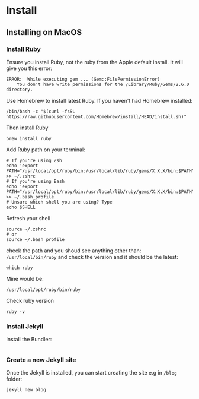 # Install

## Installing on MacOS

### Install Ruby 

Ensure you install Ruby, not the ruby from the Apple default install. It will give you this error:

```
ERROR:  While executing gem ... (Gem::FilePermissionError)
    You don't have write permissions for the /Library/Ruby/Gems/2.6.0 directory.
```
Use Homebrew to install latest Ruby. If you haven't had Homebrew installed:

```
/bin/bash -c "$(curl -fsSL https://raw.githubusercontent.com/Homebrew/install/HEAD/install.sh)"
```
Then install Ruby

```
brew install ruby
```
Add Ruby path on your terminal:

```
# If you're using Zsh
echo 'export PATH="/usr/local/opt/ruby/bin:/usr/local/lib/ruby/gems/X.X.X/bin:$PATH"' >> ~/.zshrc
# If you're using Bash
echo 'export PATH="/usr/local/opt/ruby/bin:/usr/local/lib/ruby/gems/X.X.X/bin:$PATH"' >> ~/.bash_profile
# Unsure which shell you are using? Type
echo $SHELL
```
Refresh your shell

```
source ~/.zshrc
# or
source ~/.bash_profile
```
check the path and you shoud see anything other than: `/usr/local/bin/ruby` 
and check the version and it should be the latest:
```
which ruby
```

Mine would be:
```
/usr/local/opt/ruby/bin/ruby
```
Check ruby version

```
ruby -v
```

### Install Jekyll

Install the Bundler:

```gem install --user-install bundler jekyll
```

### Create a new Jekyll site

Once the Jekyll is installed, you can start creating the site e.g in `/blog` folder:

```
jekyll new blog
```

